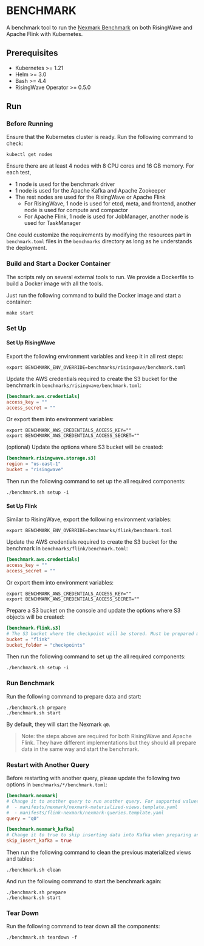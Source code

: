 # BENCHMARK

A benchmark tool to run the [Nexmark Benchmark](https://github.com/nexmark/nexmark) on both RisingWave and Apache Flink
with Kubernetes.

## Prerequisites

- Kubernetes >= 1.21
- Helm >= 3.0
- Bash >= 4.4
- RisingWave Operator >= 0.5.0

## Run

### Before Running

Ensure that the Kubernetes cluster is ready. Run the following command to check:

```shell
kubectl get nodes
```

Ensure there are at least 4 nodes with 8 CPU cores and 16 GB memory. For each test,

- 1 node is used for the benchmark driver
- 1 node is used for the Apache Kafka and Apache Zookeeper
- The rest nodes are used for the RisingWave or Apache Flink
    - For RisingWave, 1 node is used for etcd, meta, and frontend, another node is used for compute and compactor
    - For Apache Flink, 1 node is used for JobManager, another node is used for TaskManager

One could customize the requirements by modifying the resources part in `benchmark.toml` files in the `benchmarks`
directory as long as he understands the deployment.

### Build and Start a Docker Container

The scripts rely on several external tools to run. We provide a Dockerfile to build a Docker image with all the tools.

Just run the following command to build the Docker image and start a container:

```shell
make start
```

### Set Up

#### Set Up RisingWave

Export the following environment variables and keep it in all rest steps:

```shell
export BENCHMARK_ENV_OVERRIDE=benchmarks/risingwave/benchmark.toml
```

Update the AWS credentials required to create the S3 bucket for the benchmark in `benchmarks/risingwave/benchmark.toml`:

```toml
[benchmark.aws.credentials]
access_key = ""
access_secret = ""
```

Or export them into environment variables:

```shell
export BENCHMARK_AWS_CREDENTIALS_ACCESS_KEY=""
export BENCHMARK_AWS_CREDENTIALS_ACCESS_SECRET=""
```

(optional) Update the options where S3 bucket will be created:

```toml
[benchmark.risingwave.storage.s3]
region = "us-east-1"
bucket = "risingwave"
```

Then run the following command to set up the all required components:

```shell
./benchmark.sh setup -i
```

#### Set Up Flink

Similar to RisingWave, export the following environment variables:

```shell
export BENCHMARK_ENV_OVERRIDE=benchmarks/flink/benchmark.toml
```

Update the AWS credentials required to create the S3 bucket for the benchmark in `benchmarks/flink/benchmark.toml`:

```toml
[benchmark.aws.credentials]
access_key = ""
access_secret = ""
```

Or export them into environment variables:

```shell
export BENCHMARK_AWS_CREDENTIALS_ACCESS_KEY=""
export BENCHMARK_AWS_CREDENTIALS_ACCESS_SECRET=""
```

Prepare a S3 bucket on the console and update the options where S3 objects will be created:

```toml
[benchmark.flink.s3]
# The S3 bucket where the checkpoint will be stored. Must be prepared manually.
bucket = "flink"
bucket_folder = "checkpoints"
```

Then run the following command to set up the all required components:

```shell
./benchmark.sh setup -i
```

### Run Benchmark

Run the following command to prepare data and start:

```shell
./benchmark.sh prepare
./benchmark.sh start
```

By default, they will start the Nexmark `q0`.

> Note: the steps above are required for both RisingWave and Apache Flink. They have different implementations but they
> should all prepare data in the same way and start the benchmark.

### Restart with Another Query

Before restarting with another query, please update the following two options in `benchmarks/*/benchmark.toml`:

```toml
[benchmark.nexmark]
# Change it to another query to run another query. For supported values, please refer to the following two files:
#  - manifests/nexmark/nexmark-materialized-views.template.yaml
#  - manifests/flink-nexmark/nexmark-queries.template.yaml
query = "q0"

[benchmark.nexmark_kafka]
# Change it to true to skip inserting data into Kafka when preparing and deleting the topic when cleaning.
skip_insert_kafka = true
```

Then run the following command to clean the previous materialized views and tables:

```shell
./benchmark.sh clean
````

And run the following command to start the benchmark again:

```shell
./benchmark.sh prepare
./benchmark.sh start
```

### Tear Down

Run the following command to tear down all the components:

```shell
./benchmark.sh teardown -f
```